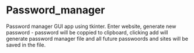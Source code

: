 # Password_manager
Password manager GUI app using tkinter.
Enter website, generate new password - password will be coppied to clipboard, clicking add will generate password manager file and all future passwoords and sites will be saved in the file.
